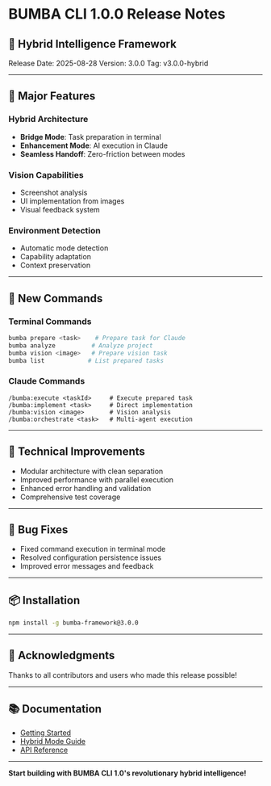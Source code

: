 # BUMBA CLI 1.0.0 Release Notes

## 🏁 Hybrid Intelligence Framework

Release Date: 2025-08-28
Version: 3.0.0
Tag: v3.0.0-hybrid

---

## 🎯 Major Features

### Hybrid Architecture
- **Bridge Mode**: Task preparation in terminal
- **Enhancement Mode**: AI execution in Claude
- **Seamless Handoff**: Zero-friction between modes

### Vision Capabilities
- Screenshot analysis
- UI implementation from images
- Visual feedback system

### Environment Detection
- Automatic mode detection
- Capability adaptation
- Context preservation

---

## 🚀 New Commands

### Terminal Commands
```bash
bumba prepare <task>    # Prepare task for Claude
bumba analyze          # Analyze project
bumba vision <image>   # Prepare vision task
bumba list            # List prepared tasks
```

### Claude Commands
```
/bumba:execute <taskId>     # Execute prepared task
/bumba:implement <task>     # Direct implementation
/bumba:vision <image>       # Vision analysis
/bumba:orchestrate <task>   # Multi-agent execution
```

---

## 🔧 Technical Improvements

- Modular architecture with clean separation
- Improved performance with parallel execution
- Enhanced error handling and validation
- Comprehensive test coverage

---

## 🐛 Bug Fixes

- Fixed command execution in terminal mode
- Resolved configuration persistence issues
- Improved error messages and feedback

---

## 📦 Installation

```bash
npm install -g bumba-framework@3.0.0
```

---

## 🙏 Acknowledgments

Thanks to all contributors and users who made this release possible!

---

## 📚 Documentation

- [Getting Started](README.md)
- [Hybrid Mode Guide](README_HYBRID.md)
- [API Reference](docs/api.md)

---

**Start building with BUMBA CLI 1.0's revolutionary hybrid intelligence!**
